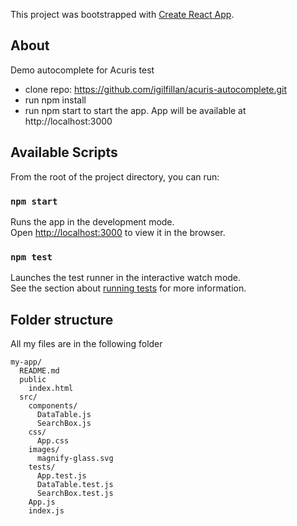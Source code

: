 This project was bootstrapped with [Create React App](https://github.com/facebookincubator/create-react-app).

## About

Demo autocomplete for Acuris test

* clone repo: https://github.com/igilfillan/acuris-autocomplete.git
* run npm install
* run npm start to start the app. App will be available at http://localhost:3000

## Available Scripts

From the root of the project directory, you can run:

### `npm start`

Runs the app in the development mode.<br>
Open [http://localhost:3000](http://localhost:3000) to view it in the browser.


### `npm test`

Launches the test runner in the interactive watch mode.<br>
See the section about [running tests](#running-tests) for more information.



## Folder structure 

All my files are in the following folder  

```
my-app/
  README.md
  public
    index.html
  src/
    components/
      DataTable.js
      SearchBox.js
    css/
      App.css
    images/
      magnify-glass.svg
    tests/
      App.test.js
      DataTable.test.js
      SearchBox.test.js
    App.js
    index.js
```


